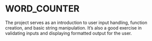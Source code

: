 # WORD_COUNTER
The project serves as an introduction to user input handling, function creation, and basic string manipulation. It’s also a good exercise in validating inputs and displaying formatted output for the user.
